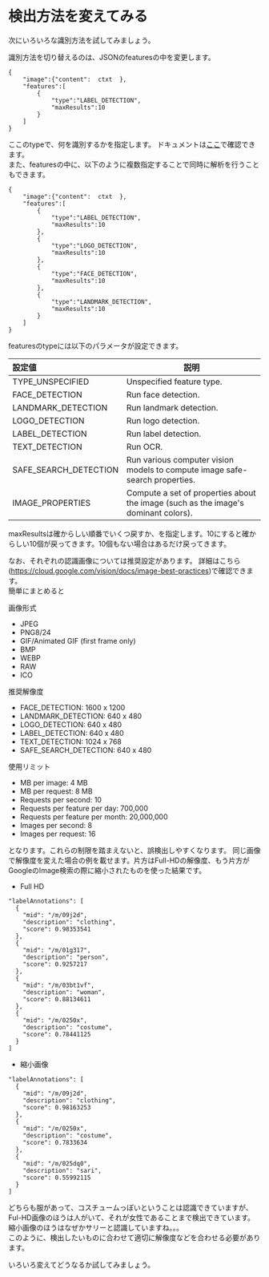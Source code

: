 # 検出方法を変えてみる

次にいろいろな識別方法を試してみましょう。

識別方法を切り替えるのは、JSONのfeaturesの中を変更します。
```
{
    "image":{"content":  ctxt  },
    "features":[
        {
            "type":"LABEL_DETECTION",
            "maxResults":10
        }
    ]
}
```
ここのtypeで、何を識別するかを指定します。
ドキュメントは[ここ](https://cloud.google.com/vision/reference/rest/v1/images/annotate?hl=ja)で確認できます。  
また、featuresの中に、以下のように複数指定することで同時に解析を行うこともできます。
```
{
    "image":{"content":  ctxt  },
    "features":[
        {
            "type":"LABEL_DETECTION",
            "maxResults":10
        },
        {
            "type":"LOGO_DETECTION",
            "maxResults":10
        },
        {
            "type":"FACE_DETECTION",
            "maxResults":10
        },
        {
            "type":"LANDMARK_DETECTION",
            "maxResults":10
        }
    ]
}
```

featuresのtypeには以下のパラメータが設定できます。

|設定値|説明|
|:-----|----|
|TYPE_UNSPECIFIED |	Unspecified feature type.|
|FACE_DETECTION	| Run face detection.|
|LANDMARK_DETECTION |	Run landmark detection.|
|LOGO_DETECTION	| Run logo detection. |
|LABEL_DETECTION	| Run label detection. |
|TEXT_DETECTION	| Run OCR. |
|SAFE_SEARCH_DETECTION	 | Run various computer vision models to compute image safe-search properties. |
|IMAGE_PROPERTIES	 | Compute a set of properties about the image (such as the image's dominant colors).|

maxResultsは確からしい順番でいくつ戻すか、を指定します。10にすると確からしい10個が戻ってきます。10個もない場合はあるだけ戻ってきます。

なお、それぞれの認識画像については推奨設定があります。
詳細はこちら(https://cloud.google.com/vision/docs/image-best-practices)で確認できます。  
簡単にまとめると  

画像形式
* JPEG  
* PNG8/24  
* GIF/Animated GIF (first frame only)  
* BMP
* WEBP
* RAW
* ICO

推奨解像度
* FACE_DETECTION: 1600 x 1200
* LANDMARK_DETECTION: 640 x 480
* LOGO_DETECTION: 640 x 480
* LABEL_DETECTION: 640 x 480
* TEXT_DETECTION: 1024 x 768
* SAFE_SEARCH_DETECTION: 640 x 480

使用リミット
* MB per image: 4 MB
* MB per request: 8 MB
* Requests per second: 10
* Requests per feature per day: 700,000
* Requests per feature per month: 20,000,000
* Images per second: 8
* Images per request: 16

となります。これらの制限を踏まえないと、誤検出しやすくなります。
同じ画像で解像度を変えた場合の例を載せます。片方はFull-HDの解像度、もう片方がGoogleのImage検索の際に縮小されたものを使った結果です。

* Full HD
```
"labelAnnotations": [
  {
    "mid": "/m/09j2d",
    "description": "clothing",
    "score": 0.98353541
  },
  {
    "mid": "/m/01g317",
    "description": "person",
    "score": 0.9257217
  },
  {
    "mid": "/m/03bt1vf",
    "description": "woman",
    "score": 0.88134611
  },
  {
    "mid": "/m/0250x",
    "description": "costume",
    "score": 0.78441125
  }
]
```

* 縮小画像
```
"labelAnnotations": [
  {
    "mid": "/m/09j2d",
    "description": "clothing",
    "score": 0.98163253
  },
  {
    "mid": "/m/0250x",
    "description": "costume",
    "score": 0.7833634
  },
  {
    "mid": "/m/025dq0",
    "description": "sari",
    "score": 0.55992115
  }
]
```
どちらも服があって、コスチュームっぽいということは認識できていますが、Ful-HD画像のほうは人がいて、それが女性であることまで検出できています。縮小画像のほうはなぜかサリーと認識していますね。。。  
このように、検出したいものに合わせて適切に解像度などを合わせる必要があります。



いろいろ変えてどうなるか試してみましょう。
